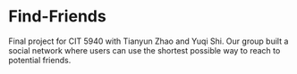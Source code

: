 # Find-Friends
Final project for CIT 5940 with Tianyun Zhao and Yuqi Shi. Our group built a social network where users can use the shortest possible way to reach to potential friends.
